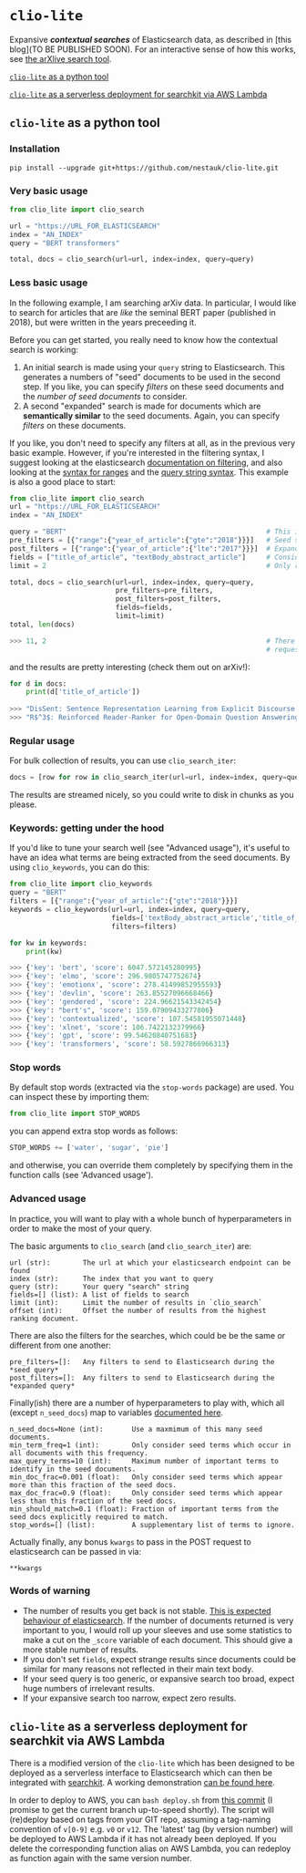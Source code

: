 # `clio-lite`

Expansive ***contextual searches*** of Elasticsearch data, as described in [this blog](TO BE PUBLISHED SOON). For an interactive sense of how this works, see [the arXlive search tool](https://arxlive.org).

[`clio-lite` as a python tool](https://github.com/nestauk/clio-lite#clio-lite-as-python-tool)

[`clio-lite` as a serverless deployment for searchkit via AWS Lambda](https://github.com/nestauk/clio-lite#clio-lite-as-a-serverless-deployment-for-searchkit-via-aws-lambda)

## `clio-lite` as a python tool

### Installation

`pip install --upgrade git+https://github.com/nestauk/clio-lite.git`

### Very basic usage

```python
from clio_lite import clio_search

url = "https://URL_FOR_ELASTICSEARCH"
index = "AN_INDEX"
query = "BERT transformers"

total, docs = clio_search(url=url, index=index, query=query)
```

### Less basic usage

In the following example, I am searching arXiv data. In particular, I would like to search for articles that are *like* the seminal BERT paper (published in 2018), but were written in the years preceeding it.

Before you can get started, you really need to know how the contextual search is working:

1) An initial search is made using your `query` string to Elasticsearch. This generates a numbers of "seed" documents to be used in the second step. If you like, you can specify *filters* on these seed documents and the *number of seed documents* to consider.
2) A second "expanded" search is made for documents which are **semantically similar** to the seed documents. Again, you can specify *filters* on these documents.

If you like, you don't need to specify any filters at all, as in the previous very basic example. However, if you're interested in the filtering syntax, I suggest looking at the elasticsearch [documentation on filtering](https://www.elastic.co/guide/en/elasticsearch/reference/current/query-filter-context.html#query-filter-context-ex), and also looking at the [syntax for ranges](https://www.elastic.co/guide/en/elasticsearch/reference/current/query-dsl-range-query.html) and the [query string syntax](https://www.elastic.co/guide/en/elasticsearch/reference/current/query-dsl-query-string-query.html#_ranges). This example is also a good place to start:

```python
from clio_lite import clio_search
url = "https://URL_FOR_ELASTICSEARCH"
index = "AN_INDEX"

query = "BERT"                                                 # This is the actual query
pre_filters = [{"range":{"year_of_article":{"gte":"2018"}}}]   # Seed search for docs from 2018 onwards
post_filters = [{"range":{"year_of_article":{"lte":"2017"}}}]  # Expanded search for docs before 2018
fields = ["title_of_article", "textBody_abstract_article"]     # Consider the title and abstract only
limit = 2                                                      # Only return the top 2 documents

total, docs = clio_search(url=url, index=index, query=query, 
                          pre_filters=pre_filters,
                          post_filters=post_filters, 
                          fields=fields,
                          limit=limit)
total, len(docs)

>>> 11, 2                                                      # There are 11 results, but I only 
                                                               # requested the top 2
```

and the results are pretty interesting (check them out on arXiv!):

```python
for d in docs:
    print(d['title_of_article'])
    
>>> "DisSent: Sentence Representation Learning from Explicit Discourse Relations"
>>> "R$^3$: Reinforced Reader-Ranker for Open-Domain Question Answering"
```

### Regular usage

For bulk collection of results, you can use `clio_search_iter`:

```python
docs = [row for row in clio_search_iter(url=url, index=index, query=query, chunksize=100)]
```

The results are streamed nicely, so you could write to disk in chunks as you please.

### Keywords: getting under the hood

If you'd like to tune your search well (see "Advanced usage"), it's useful to have an idea what terms are being extracted from the seed documents. By using `clio_keywords`, you can do this:

```python
from clio_lite import clio_keywords
query = "BERT"
filters = [{"range":{"year_of_article":{"gte":"2018"}}}]
keywords = clio_keywords(url=url, index=index, query=query, 
                         fields=['textBody_abstract_article','title_of_article'],
                         filters=filters)

for kw in keywords:
    print(kw)                        

>>> {'key': 'bert', 'score': 6047.572145280995}
>>> {'key': 'elmo', 'score': 296.9805747752674}
>>> {'key': 'emotionx', 'score': 278.41499852955593}
>>> {'key': 'devlin', 'score': 263.85527096668466}
>>> {'key': 'gendered', 'score': 224.96621543342454}
>>> {'key': "bert's", 'score': 159.07909433277806}
>>> {'key': 'contextualized', 'score': 107.54581955071448}
>>> {'key': 'xlnet', 'score': 106.7422132379966}
>>> {'key': 'gpt', 'score': 99.54620840751683}
>>> {'key': 'transformers', 'score': 58.5927866966313}
```

### Stop words

By default stop words (extracted via the `stop-words` package) are used. You can inspect these by importing them:

```python
from clio_lite import STOP_WORDS
```

you can append extra stop words as follows:

```python
STOP_WORDS += ['water', 'sugar', 'pie']
```

and otherwise, you can override them completely by specifying them in the function calls (see 'Advanced usage').

### Advanced usage

In practice, you will want to play with a whole bunch of hyperparameters in order to make the most of your query.

The basic arguments to `clio_search` (and `clio_search_iter`) are:

```
url (str):        The url at which your elasticsearch endpoint can be found
index (str):      The index that you want to query
query (str):      Your query "search" string
fields=[] (list): A list of fields to search
limit (int):      Limit the number of results in `clio_search`
offset (int):     Offset the number of results from the highest ranking document.
```

There are also the filters for the searches, which could be be the same or different from one another:
```
pre_filters=[]:   Any filters to send to Elasticsearch during the *seed query* 
post_filters=[]:  Any filters to send to Elasticsearch during the *expanded query* 
```

Finally(ish) there are a number of hyperparameters to play with, which all (except `n_seed_docs`) map to variables [documented here](https://www.elastic.co/guide/en/elasticsearch/reference/current/query-dsl-mlt-query.html#mlt-query-term-selection).
```
n_seed_docs=None (int):       Use a maxmimum of this many seed documents.
min_term_freq=1 (int):        Only consider seed terms which occur in all documents with this frequency.
max_query_terms=10 (int):     Maximum number of important terms to identify in the seed documents.
min_doc_frac=0.001 (float):   Only consider seed terms which appear more than this fraction of the seed docs.
max_doc_frac=0.9 (float):     Only consider seed terms which appear less than this fraction of the seed docs.
min_should_match=0.1 (float): Fraction of important terms from the seed docs explicitly required to match.
stop_words=[] (list):         A supplementary list of terms to ignore.
```

Actually finally, any bonus `kwargs` to pass in the POST request to elasticsearch can be passed in via:
```
**kwargs
```

### Words of warning

* The number of results you get back is not stable. [This is expected behaviour of elasticsearch](https://www.elastic.co/guide/en/elasticsearch/reference/current/consistent-scoring.html). If the number of documents returned is very important to you, I would roll up your sleeves and use some statistics to make a cut on the `_score` variable of each document. This should give a more stable number of results.
* If you don't set `fields`, expect strange results since documents could be similar for many reasons not reflected in their main text body.
* If your seed query is too generic, or expansive search too broad, expect huge numbers of irrelevant results.
* If your expansive search too narrow, expect zero results.


## `clio-lite` as a serverless deployment for searchkit via AWS Lambda

There is a modified version of the `clio-lite` which has been designed to be deployed as a serverless interface to Elasticsearch which can then be integrated with [searchkit](http://www.searchkit.co/). A working demonstration [can be found here](https://i5mf7l0opc.execute-api.eu-west-1.amazonaws.com/dev/hierarxy/).

In order to deploy to AWS, you can `bash deploy.sh` from [this commit](https://github.com/nestauk/clio-lite/tree/f5baabc53ef85c053d96d4213d080d7c7889db07) (I promise to get the current branch up-to-speed shortly). The script will (re)deploy based on tags from your GIT repo, assuming a tag-naming convention of `v[0-9]` e.g. `v0` or `v12`. The 'latest' tag (by version number) will be deployed to AWS Lambda if it has not already been deployed. If you delete the corresponding function alias on AWS Lambda, you can redeploy as function again with the same version number.
